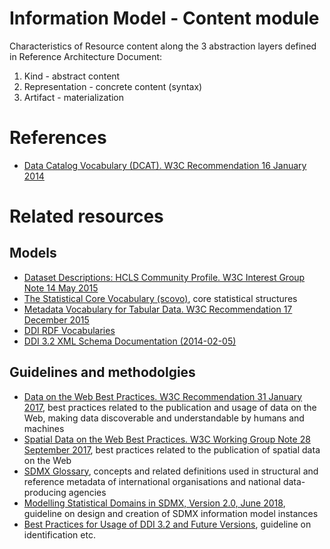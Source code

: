 # Information Model - Content module

Characteristics of Resource content along the 3 abstraction layers defined in Reference Architecture Document:

1. Kind - abstract content
2. Representation - concrete content (syntax)
3. Artifact - materialization

# References
- [Data Catalog Vocabulary (DCAT). W3C Recommendation 16 January 2014](https://www.w3.org/TR/vocab-dcat/)

# Related resources

## Models
- [Dataset Descriptions: HCLS Community Profile. W3C Interest Group Note 14 May 2015](https://www.w3.org/TR/hcls-dataset/)
- [The Statistical Core Vocabulary (scovo)](http://sw.joanneum.at/scovo/schema.html), core statistical structures
- [Metadata Vocabulary for Tabular Data. W3C Recommendation 17 December 2015](https://www.w3.org/TR/tabular-metadata/)
- [DDI RDF Vocabularies](http://www.ddialliance.org/Specification/RDF)
- [DDI 3.2 XML Schema Documentation (2014-02-05)](https://www.ddialliance.org/Specification/DDI-Lifecycle/3.2/XMLSchema/FieldLevelDocumentation/)

## Guidelines and methodolgies
- [Data on the Web Best Practices. W3C Recommendation 31 January 2017](https://www.w3.org/TR/dwbp/), best practices related to the publication and usage of data on the Web, making data discoverable and understandable by humans and machines
- [Spatial Data on the Web Best Practices. W3C Working Group Note 28 September 2017](https://www.w3.org/TR/sdw-bp/), best practices related to the publication of spatial data on the Web
- [SDMX Glossary](https://sdmx.org/wp-content/uploads/SDMX_Glossary_Version_1_0_February_2016.docx), concepts and related definitions used in structural and reference metadata of international organisations and national data-producing agencies
- [Modelling Statistical Domains in SDMX, Version 2.0, June 2018](https://sdmx.org/wp-content/uploads/Modelling-statistical-domains-in-SDMX-v2-201806.docx), guideline on design and creation of SDMX information model instances
- [Best Practices for Usage of DDI 3.2 and Future Versions](https://www.ddialliance.org/system/files/DDI%203.2%20Best%20Practices_0.pdf), guideline on identification etc.



